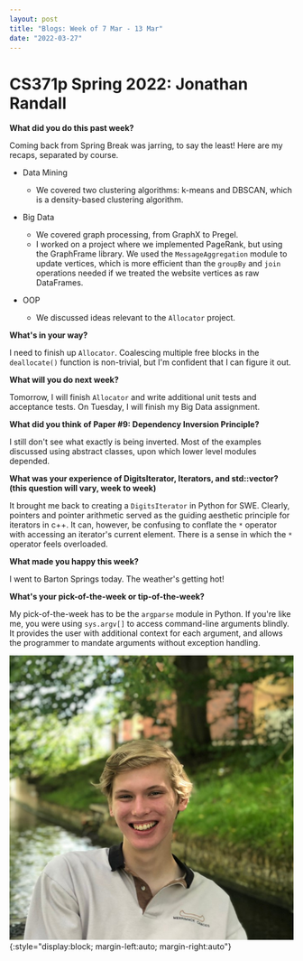 ```yaml
---
layout: post
title: "Blogs: Week of 7 Mar - 13 Mar"
date: "2022-03-27"
---
```


# CS371p Spring 2022: Jonathan Randall

**What did you do this past week?** 

Coming back from Spring Break was jarring, to say the least! Here are my recaps, separated by course.
- Data Mining
    - We covered two clustering algorithms: k-means and DBSCAN, which is a density-based clustering algorithm.

- Big Data
    - We covered graph processing, from GraphX to Pregel.
    - I worked on a project where we implemented PageRank, but using the GraphFrame library. We used the `MessageAggregation` module to update vertices, which is more efficient than the `groupBy` and `join` operations needed if we treated the website vertices as raw DataFrames.

- OOP
    - We discussed ideas relevant to the `Allocator` project.

**What's in your way?**

I need to finish up `Allocator`. Coalescing multiple free blocks in the `deallocate()` function is non-trivial, but I'm confident that I can figure it out.

**What will you do next week?**

Tomorrow, I will finish `Allocator` and write additional unit tests and acceptance tests. On Tuesday, I will finish my Big Data assignment.

**What did you think of Paper #9: Dependency Inversion Principle?**

I still don't see what exactly is being inverted. Most of the examples discussed using abstract classes, upon which lower level modules depended.

**What was your experience of DigitsIterator, Iterators, and std::vector? (this question will vary, week to week)**

It brought me back to creating a `DigitsIterator` in Python for SWE. Clearly, pointers and pointer arithmetic served as the guiding aesthetic principle for iterators in c++. It can, however, be confusing to conflate the `*` operator with accessing an iterator's current element. There is a sense in which the `*` operator feels overloaded.

**What made you happy this week?**

I went to Barton Springs today. The weather's getting hot!

**What's your pick-of-the-week or tip-of-the-week?**

My pick-of-the-week has to be the `argparse` module in Python. If you're like me, you were using `sys.argv[]` to access command-line arguments blindly. It provides the user with additional context for each argument, and allows the programmer to mandate arguments without exception handling.

![Headshot](/assets/jonathan.png){:style="display:block; margin-left:auto; margin-right:auto"}